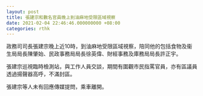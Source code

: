 ```yaml
---
layout: post
title: 張建宗和數名官員晚上到油麻地受限區域視察
date: 2021-02-04 22:46:46.000000000 +08:00
categories: rthk
---
```


政務司司長張建宗晚上近10時，到油麻地受限區域視察，陪同他的包括食物及衞生局局長陳肇始、民政事務局局長徐英偉、財經事務及庫務局局長許正宇。

張建宗巡視臨時檢測站，與工作人員交談，期間有圍觀市民指罵官員，亦有區議員透過揚聲器高呼，不滿封區。

張建宗等人未有回應傳媒提問，乘車離開。

